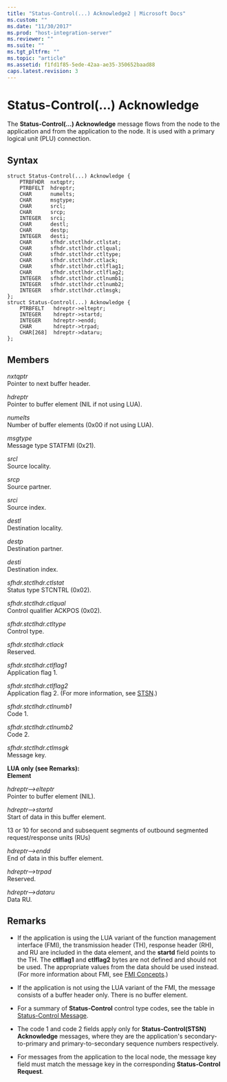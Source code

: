 ```yaml
---
title: "Status-Control(...) Acknowledge2 | Microsoft Docs"
ms.custom: ""
ms.date: "11/30/2017"
ms.prod: "host-integration-server"
ms.reviewer: ""
ms.suite: ""
ms.tgt_pltfrm: ""
ms.topic: "article"
ms.assetid: f1fd1f85-5ede-42aa-ae35-350652baad88
caps.latest.revision: 3
---
```

# Status-Control(...) Acknowledge
The **Status-Control(...) Acknowledge** message flows from the node to the application and from the application to the node. It is used with a primary logical unit (PLU) connection.  
  
## Syntax  
  
```  
struct Status-Control(...) Acknowledge {  
    PTRBFHDR  nxtqptr;  
    PTRBFELT  hdreptr;  
    CHAR      numelts;  
    CHAR      msgtype;  
    CHAR      srcl;  
    CHAR      srcp;  
    INTEGER   srci;  
    CHAR      destl;  
    CHAR      destp;  
    INTEGER   desti;  
    CHAR      sfhdr.stctlhdr.ctlstat;  
    CHAR      sfhdr.stctlhdr.ctlqual;  
    CHAR      sfhdr.stctlhdr.ctltype;  
    CHAR      sfhdr.stctlhdr.ctlack;  
    CHAR      sfhdr.stctlhdr.ctlflag1;  
    CHAR      sfhdr.stctlhdr.ctlflag2;  
    INTEGER   sfhdr.stctlhdr.ctlnumb1;  
    INTEGER   sfhdr.stctlhdr.ctlnumb2;  
    INTEGER   sfhdr.stctlhdr.ctlmsgk;  
};   
struct Status-Control(...) Acknowledge {  
    PTRBFELT   hdreptr->elteptr;  
    INTEGER    hdreptr->startd;  
    INTEGER    hdreptr->endd;  
    CHAR       hdreptr->trpad;  
    CHAR[268]  hdreptr->dataru;  
};   
```  
  
## Members  
 *nxtqptr*  
 Pointer to next buffer header.  
  
 *hdreptr*  
 Pointer to buffer element (NIL if not using LUA).  
  
 *numelts*  
 Number of buffer elements (0x00 if not using LUA).  
  
 *msgtype*  
 Message type STATFMI (0x21).  
  
 *srcl*  
 Source locality.  
  
 *srcp*  
 Source partner.  
  
 *srci*  
 Source index.  
  
 *destl*  
 Destination locality.  
  
 *destp*  
 Destination partner.  
  
 *desti*  
 Destination index.  
  
 *sfhdr.stctlhdr.ctlstat*  
 Status type STCNTRL (0x02).  
  
 *sfhdr.stctlhdr.ctlqual*  
 Control qualifier ACKPOS (0x02).  
  
 *sfhdr.stctlhdr.ctltype*  
 Control type.  
  
 *sfhdr.stctlhdr.ctlack*  
 Reserved.  
  
 *sfhdr.stctlhdr.ctlflag1*  
 Application flag 1.  
  
 *sfhdr.stctlhdr.ctlflag2*  
 Application flag 2. (For more information, see [STSN](../HIS2010/stsn1.md).)  
  
 *sfhdr.stctlhdr.ctlnumb1*  
 Code 1.  
  
 *sfhdr.stctlhdr.ctlnumb2*  
 Code 2.  
  
 *sfhdr.stctlhdr.ctlmsgk*  
 Message key.  
  
 **LUA only (see Remarks):**  
**Element**  
  
 *hdreptr–>elteptr*  
 Pointer to buffer element (NIL).  
  
 *hdreptr–>startd*  
 Start of data in this buffer element.  
  
 13 or 10 for second and subsequent segments of outbound segmented request/response units (RUs)  
  
 *hdreptr–>endd*  
 End of data in this buffer element.  
  
 *hdreptr–>trpad*  
 Reserved.  
  
 *hdreptr–>dataru*  
 Data RU.  
  
## Remarks  
  
-   If the application is using the LUA variant of the function management interface (FMI), the transmission header (TH), response header (RH), and RU are included in the data element, and the **startd** field points to the TH. The **ctlflag1** and **ctlflag2** bytes are not defined and should not be used. The appropriate values from the data should be used instead. (For more information about FMI, see [FMI Concepts](../HIS2010/fmi-concepts2.md).)  
  
-   If the application is not using the LUA variant of the FMI, the message consists of a buffer header only. There is no buffer element.  
  
-   For a summary of **Status-Control** control type codes, see the table in [Status-Control Message](../HIS2010/status-control-message2.md).  
  
-   The code 1 and code 2 fields apply only for **Status-Control(STSN) Acknowledge** messages, where they are the application's secondary-to-primary and primary-to-secondary sequence numbers respectively.  
  
-   For messages from the application to the local node, the message key field must match the message key in the corresponding **Status-Control Request**.